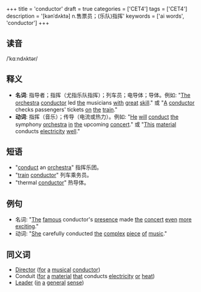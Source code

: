 +++
title = 'conductor'
draft = true
categories = ['CET4']
tags = ['CET4']
description = '[kənˈdʌktə] n.售票员；(乐队)指挥'
keywords = ['ai words', 'conductor']
+++

## 读音
/ˈkɑːndʌktər/

## 释义
- **名词**: 指导者；指挥（尤指乐队指挥）；列车员；电导体；导体。例如: "[The](/zh/post/the/) [orchestra](/zh/post/orchestra/) [conductor](/zh/post/conductor/) led [the](/zh/post/the/) musicians [with](/zh/post/with/) [great](/zh/post/great/) [skill](/zh/post/skill/)." 或 "[A](/zh/post/a/) [conductor](/zh/post/conductor/) checks passengers' tickets [on](/zh/post/on/) [the](/zh/post/the/) [train](/zh/post/train/)."
- **动词**: 指挥（音乐）；传导（电流或热力）。例如: "[He](/zh/post/he/) [will](/zh/post/will/) [conduct](/zh/post/conduct/) [the](/zh/post/the/) symphony [orchestra](/zh/post/orchestra/) [in](/zh/post/in/) [the](/zh/post/the/) upcoming [concert](/zh/post/concert/)." 或 "[This](/zh/post/this/) [material](/zh/post/material/) conducts [electricity](/zh/post/electricity/) [well](/zh/post/well/)."

## 短语
- "[conduct](/zh/post/conduct/) an [orchestra](/zh/post/orchestra/)" 指挥乐团。
- "[train](/zh/post/train/) [conductor](/zh/post/conductor/)" 列车乘务员。
- "thermal [conductor](/zh/post/conductor/)" 热导体。

## 例句
- 名词: "[The](/zh/post/the/) [famous](/zh/post/famous/) conductor's [presence](/zh/post/presence/) made [the](/zh/post/the/) [concert](/zh/post/concert/) [even](/zh/post/even/) [more](/zh/post/more/) [exciting](/zh/post/exciting/)."
- 动词: "[She](/zh/post/she/) carefully conducted [the](/zh/post/the/) [complex](/zh/post/complex/) [piece](/zh/post/piece/) [of](/zh/post/of/) [music](/zh/post/music/)."

## 同义词
- [Director](/zh/post/director/) ([for](/zh/post/for/) [a](/zh/post/a/) [musical](/zh/post/musical/) [conductor](/zh/post/conductor/))
- Conduit ([for](/zh/post/for/) [a](/zh/post/a/) [material](/zh/post/material/) [that](/zh/post/that/) conducts [electricity](/zh/post/electricity/) [or](/zh/post/or/) [heat](/zh/post/heat/))
- [Leader](/zh/post/leader/) ([in](/zh/post/in/) [a](/zh/post/a/) [general](/zh/post/general/) [sense](/zh/post/sense/))
